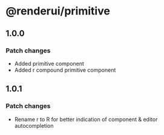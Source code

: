 # @renderui/primitive

## 1.0.0

### Patch changes

- Added primitive component
- Added r compound primitive component

## 1.0.1

### Patch changes

- Rename r to R for better indication of component & editor autocompletion
